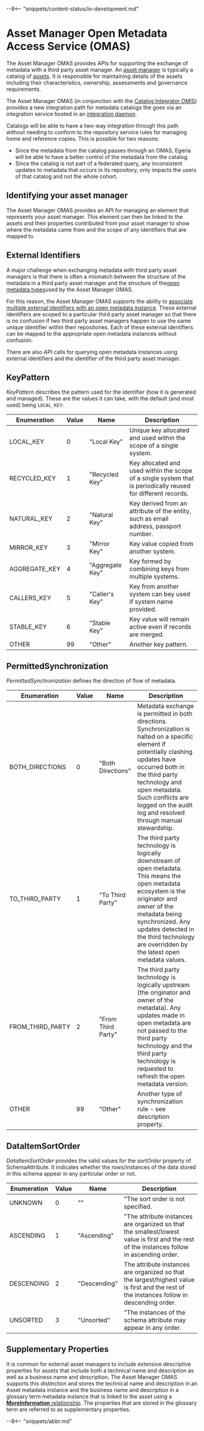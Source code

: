 <!-- SPDX-License-Identifier: CC-BY-4.0 -->
<!-- Copyright Contributors to the Egeria project 2020. -->

--8<-- "snippets/content-status/in-development.md"

# Asset Manager Open Metadata Access Service (OMAS)

The Asset Manager OMAS provides APIs for supporting the exchange of metadata with a third party asset manager.  An [asset manager](/concepts/software-capability) is typically a catalog of [assets](/concepts/asset).  It is responsible for maintaining details of the assets including their characteristics, ownership, assessments and governance requirements.

The Asset Manager OMAS (in conjunction with the [Catalog Integrator OMIS](/services/omis/catalog-integrator/overview)) provides a new integration path for metadata catalogs the goes via an integration service hosted in an [integration daemon](/concepts/integration-daemon).

Catalogs will be able to have a two-way integration through this path without needing to conform to the repository service rules for managing home and reference copies. This is possible for two reasons:

* Since the metadata from the catalog passes through an OMAS, Egeria will be able to have a better control of the metadata from the catalog.
* Since the catalog is not part of a federated query, any inconsistent updates to metadata that occurs in its repository, only impacts the users of that catalog and not the whole cohort.

## Identifying your asset manager

The Asset Manager OMAS provides an API for managing an element that represents your asset manager.  This element can then be linked to the assets and their properties contributed from your asset manager to show where the metadata came from and the scope of any identifiers that are mapped to 

## External Identifiers

A major challenge when exchanging metadata with third party asset managers is that there is often a mismatch between the structure of the metadata in a third party asset manager and the structure of the[open metadata types](/types)used by the Asset Manager OMAS.

For this reason, the Asset Manager OMAS supports the ability to [associate multiple external identifiers with an open metadata instance](/features/external-identifiers/overview).  These external identifiers are scoped to a particular third party asset manager so that there is no confusion if two third party asset managers happen to use the same unique identifier within their repositories. Each of these external identifiers can be mapped to the appropriate open metadata instances without confusion.


There are also API calls for querying open metadata instances using external identifiers and the identifier of the third party asset manager.




## KeyPattern

*KeyPattern* describes the pattern used for the identifier (how it is generated and managed). These are the values it can take, with the default (and most used) being `LOCAL_KEY`:

| Enumeration   | Value | Name             | Description                                                                                                   |
|---------------|-------|------------------|---------------------------------------------------------------------------------------------------------------|
| LOCAL_KEY     | 0     | "Local Key"      | Unique key allocated and used within the scope of a single system.                                            |
| RECYCLED_KEY  | 1     | "Recycled Key"   | Key allocated and used within the scope of a single system that is periodically reused for different records. |
| NATURAL_KEY   | 2     | "Natural Key"    | Key derived from an attribute of the entity, such as email address, passport number.                          |
| MIRROR_KEY    | 3     | "Mirror Key"     | Key value copied from another system.                                                                         |
| AGGREGATE_KEY | 4     | "Aggregate Key"  | Key formed by combining keys from multiple systems.                                                           |
| CALLERS_KEY   | 5     | "Caller's Key"   | Key from another system can bey used if system name provided.                                                 |
| STABLE_KEY    | 6     | "Stable Key"     | Key value will remain active even if records are merged.                                                      |
| OTHER         | 99    | "Other"          | Another key pattern.                                                                                          |


## PermittedSynchronization

*PermittedSynchronization* defines the direction of flow of metadata.

| Enumeration      | Value | Name             | Description                                                                                                                                                                                                                                                                                 |
|------------------|-------|------------------|---------------------------------------------------------------------------------------------------------------------------------------------------------------------------------------------------------------------------------------------------------------------------------------------|
| BOTH_DIRECTIONS  | 0     | "Both Directions" | Metadata exchange is permitted in both directions.  Synchronization is halted on a specific element if potentially clashing updates have occurred both in the third party technology and open metadata.  Such conflicts are logged on the audit log and resolved through manual stewardship. |
| TO_THIRD_PARTY   | 1     | "To Third Party" | The third party technology is logically downstream of open metadata.  This means the open metadata ecosystem is the originator and owner of the metadata being synchronized. Any updates detected in the third technology are overridden by the latest open metadata values.                |
| FROM_THIRD_PARTY | 2     | "From Third Party" | The third party technology is logically upstream (the originator and owner of the metadata).  Any updates made in open metadata are not passed to the third party technology and the third party technology is requested to refresh the open metadata version.                              |
| OTHER            | 99    | "Other"          | Another type of synchronization rule - see description property.                                                                                                                                                                                                                            |


## DataItemSortOrder

*DataItemSortOrder* provides the valid values for the *sortOrder* property of SchemaAttribute.  It indicates whether the rows/instances of the data stored in this schema appear in any particular order or not.

| Enumeration | Value | Name           | Description                                                                       |
|-------------|-------|----------------|--------------------------------------------------------------------------------------------------|
| UNKNOWN     | 0     | "<Unknown>"    | "The sort order is not specified. |
| ASCENDING   | 1     | "Ascending"    | "The attribute instances are organized so that the smallest/lowest value is first and the rest of the instances follow in ascending order. |
| DESCENDING  | 2     | "Descending"   | The attribute instances are organized so that the largest/highest value is first and the rest of the instances follow in descending order. |
| UNSORTED    | 3     | "Unsorted"     | "The instances of the schema attribute may appear in any order. |                                                                            


## Supplementary Properties

It is common for external asset managers to include extensive descriptive properties for assets
that include both a technical name and description as well as a business name and description.
The Asset Manager OMAS supports this distinction and stores the technical name and
description in an Asset metadata instance and the business name and description in a glossary term
metadata instance that is linked to the asset using a
[**MoreInformation** relationship](/types/0/0019-More-Information).
The properties that are stored in the glossary term are referred to as supplementary properties.

--8<-- "snippets/abbr.md"
